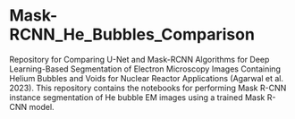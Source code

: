 # Mask-RCNN_He_Bubbles_Comparison
Repository for Comparing U-Net and Mask-RCNN Algorithms for Deep Learning-Based Segmentation of Electron Microscopy Images Containing Helium Bubbles and Voids for Nuclear Reactor Applications (Agarwal et al. 2023).
This repository contains the notebooks for performing Mask R-CNN instance segmentation of He bubble EM images using a trained Mask R-CNN model.
